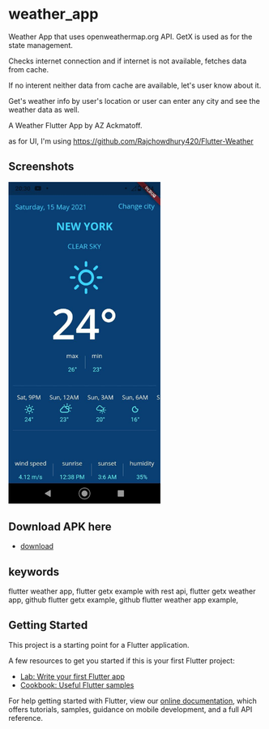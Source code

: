 # weather_app
Weather App that uses openweathermap.org API.
GetX is used as for the state management.

Checks internet connection and if internet is not available, fetches data from cache.

If no interent neither data from cache are available, let's user know about it.

Get's weather info by user's location or user can enter any city and see the weather data as well.

A Weather Flutter App by AZ Ackmatoff.

as for UI, I'm using https://github.com/Rajchowdhury420/Flutter-Weather 


## Screenshots


<p float="left">
  <img src="https://github.com/azackmatoff/weather_app/blob/master/screenshots/flutter_weather_app.jpeg" width="300" />
 
</p>

## Download APK here

- [download](https://disk.yandex.ru/d/Khwhhq0S0NKHtQ)

## keywords
flutter weather app,
flutter getx example with rest api,
flutter getx weather app,
github flutter getx example,
github flutter weather app example,

## Getting Started

This project is a starting point for a Flutter application.

A few resources to get you started if this is your first Flutter project:

- [Lab: Write your first Flutter app](https://flutter.dev/docs/get-started/codelab)
- [Cookbook: Useful Flutter samples](https://flutter.dev/docs/cookbook)

For help getting started with Flutter, view our
[online documentation](https://flutter.dev/docs), which offers tutorials,
samples, guidance on mobile development, and a full API reference.
